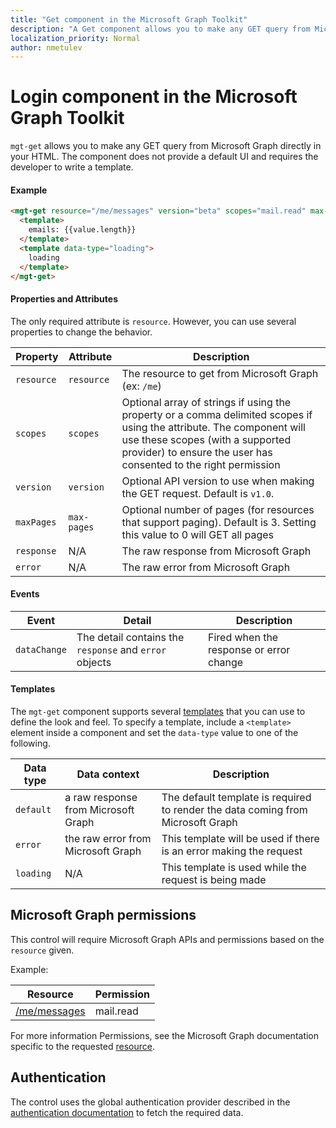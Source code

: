 ```yaml
---
title: "Get component in the Microsoft Graph Toolkit"
description: "A Get component allows you to make any GET query from Microsoft Graph directly in your HTML."
localization_priority: Normal
author: nmetulev
---
```


# Login component in the Microsoft Graph Toolkit

`mgt-get` allows you to make any GET query from Microsoft Graph directly in your HTML. The component does not provide a default UI and requires the developer to write a template.

#### Example

```html
<mgt-get resource="/me/messages" version="beta" scopes="mail.read" max-pages="2">
  <template>
    emails: {{value.length}}
  </template>
  <template data-type="loading">
    loading
  </template>
</mgt-get>
```

#### Properties and Attributes

The only required attribute is `resource`. However, you can use several properties to change the behavior.

| Property | Attribute | Description |
| --- | --- | --- |
| `resource` | `resource` | The resource to get from Microsoft Graph (ex: `/me`) |
| `scopes` | `scopes` | Optional array of strings if using the property or a comma delimited scopes if using the attribute. The component will use these scopes (with a supported provider) to ensure the user has  consented to the right permission |
| `version` | `version` | Optional API version to use when making the GET request. Default is `v1.0`.  |
| `maxPages` | `max-pages` | Optional number of pages (for resources that support paging). Default is 3. Setting this value to 0 will GET all pages  |
| `response` | N/A | The raw response from Microsoft Graph  |
| `error` | N/A | The raw error from Microsoft Graph  |

#### Events
| Event | Detail | Description |
| --- | --- | --- |
| `dataChange` | The detail contains the `response` and `error` objects | Fired when the response or error change |

#### Templates

The `mgt-get` component supports several [templates](../templates.md) that you can use to define the look and feel. To specify a template, include a `<template>` element inside a component and set the `data-type` value to one of the following.

| Data type | Data context | Description |
| --- | --- | --- |
| `default` | a raw response from Microsoft Graph | The default template is required to render the data coming from Microsoft Graph  |
| `error` | the raw error from Microsoft Graph | This template will be used if there is an error making the request |
| `loading` | N/A | This template is used while the request is being made |

## Microsoft Graph permissions

This control will require Microsoft Graph APIs and permissions based on the `resource` given.

Example:

| Resource                                                                                                    | Permission     |
| ----------------------------------------------------------------------------------------------------------- | -------------------- |
| [/me/messages](https://docs.microsoft.com/graph/api/user-list-messages?view=graph-rest-1.0&tabs=http)                              | mail.read          |

For more information Permissions, see the Microsoft Graph documentation specific to the requested [resource](https://docs.microsoft.com/graph/api/overview?view=graph-rest-1.0). 

## Authentication

The control uses the global authentication provider described in the [authentication documentation](./../providers.md) to fetch the required data.